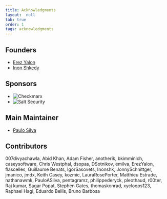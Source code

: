 ```yaml
---
title: Acknowledgments
layout:  null
tab: true
order: 1
tags: acknowledgments
---
```


## Founders

* [Erez Yalon][erez-yalon]
* [Inon Shkedy][inon-shkedy]

## Sponsors

* ![Checkmarx][checkmarx]
* ![Salt Security][salt]

## Main Maintainer

* [Paulo Silva][paulo-silva]

## Contributors

007divyachawla, Abid Khan, Adam Fisher, anotherik, bkimminich, caseysoftware,
Chris Westphal, dsopas, DSotnikov, emilva, ErezYalon, flascelles, Guillaume
Benats, IgorSasovets, Inonshk, JonnySchnittger, jmanico, jmdx, Keith Casey,
kozmic, LauraRosePorter, Matthieu Estrade, nathanawmk, PauloASilva, pentagramz,
philippederyck, pleothaud, r00ter, Raj kumar, Sagar Popat, Stephen Gates,
thomaskonrad, xycloops123, Raphael Hagi, Eduardo Bellis, Bruno Barbosa

[erez-yalon]: https://www.owasp.org/index.php/User:ErezYalon
[inon-shkedy]: https://www.owasp.org/index.php/User:Inon
[paulo-silva]: https://www.owasp.org/index.php/User:PauloASilva
[checkmarx]: /assets/images/checkmarx-logo.png
[salt]: /assets/images/salt-logo.png

